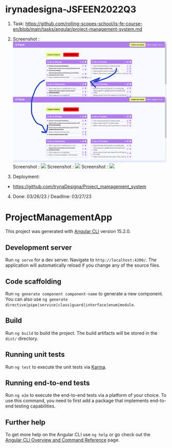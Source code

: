 # irynadesigna-JSFEEN2022Q3

1. Task: https://github.com/rolling-scopes-school/js-fe-course-en/blob/main/tasks/angular/project-management-system.md
2. Screenshot : 
![](screenshots/drag-and-drop.png)
Screenshot : 
![](screenshots/main-user.png.png)
Screenshot : 
![](screenshots/user-edit-page.png.png)
Screenshot : 
![](screenshots/ru-en.png.png)


3. Deployment: 
- https://github.com/IrynaDesigna/Project_mamagement_system
4. Done: 03/26/23 / Deadline: 03/27/23













# ProjectManagementApp

This project was generated with [Angular CLI](https://github.com/angular/angular-cli) version 15.2.0.

## Development server

Run `ng serve` for a dev server. Navigate to `http://localhost:4200/`. The application will automatically reload if you change any of the source files.

## Code scaffolding

Run `ng generate component component-name` to generate a new component. You can also use `ng generate directive|pipe|service|class|guard|interface|enum|module`.

## Build

Run `ng build` to build the project. The build artifacts will be stored in the `dist/` directory.

## Running unit tests

Run `ng test` to execute the unit tests via [Karma](https://karma-runner.github.io).

## Running end-to-end tests

Run `ng e2e` to execute the end-to-end tests via a platform of your choice. To use this command, you need to first add a package that implements end-to-end testing capabilities.

## Further help

To get more help on the Angular CLI use `ng help` or go check out the [Angular CLI Overview and Command Reference](https://angular.io/cli) page.
